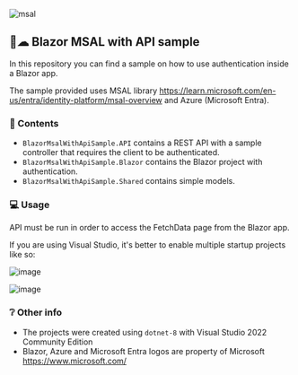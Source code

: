 ![msal](https://github.com/nich2408/BlazorMsalWithApiSample/assets/98348348/e2578c9b-5aea-426e-9b46-178ab9a0874f)


## 🔐☁ Blazor MSAL with API sample
In this repository you can find a sample on how to use authentication inside a Blazor app.

The sample provided uses MSAL library https://learn.microsoft.com/en-us/entra/identity-platform/msal-overview and Azure (Microsoft Entra).


### 📁 Contents
- `BlazorMsalWithApiSample.API` contains a REST API with a sample controller that requires the client to be authenticated.
- `BlazorMsalWithApiSample.Blazor` contains the Blazor project with authentication.
- `BlazorMsalWithApiSample.Shared` contains simple models.

### 💻 Usage
API must be run in order to access the FetchData page from the Blazor app.

If you are using Visual Studio, it's better to enable multiple startup projects like so:

![image](https://github.com/nich2408/BlazorMsalWithApiSample/assets/98348348/3f9bd6c9-1975-4bdf-8906-56944419ec8f)

![image](https://github.com/nich2408/BlazorMsalWithApiSample/assets/98348348/2a18db8c-a09c-4b2a-b492-e6155d794b2a)

### ❔ Other info
- The projects were created using `dotnet-8` with Visual Studio 2022 Community Edition
- Blazor, Azure and Microsoft Entra logos are property of Microsoft https://www.microsoft.com/
